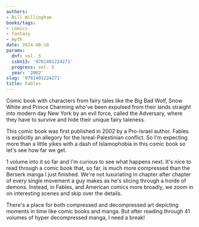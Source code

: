 ```yaml
---
authors:
- Bill Willingham
books/tags:
- comics
- fantasy
- myth
date: 2024-08-10
params:
  dnf: vol. 5
  isbn13: '9781401224271'
  progress: vol. 5
  year: '2002'
slug: '9781401224271'
title: Fables
---
```


Comic book with characters from fairy tales like the Big Bad Wolf, Snow White and Prince Charming who've been expulsed from their lands straight into modern day New York by an evil force, called the Adversary, where they have to survive and hide their unique fairy taleness.

<!--more-->

This comic book was first published in 2002 by a Pro-Israel author. Fables is explicitly an allegory for the Isreal-Palestinian conflict. So I'm expecting more than a little yikes with a dash of Islamophobia in this comic book so let's see how far we get.

1 volume into it so far and I'm curious to see what happens next. It's nice to read through a comic book that, so far, is much more compressed than the Berserk manga I just finished. We're not luxuriating in chapter after chapter of every single movement a guy makes as he's slicing through a horde of demons. Instead, in Fables, and American comics more broadly, we zoom in on interesting scenes and skip over the details.

There's a place for both compressed and decompressed art depicting moments in time like comic books and manga. But after reading through 41 volumes of hyper decompressed manga, I need a break!